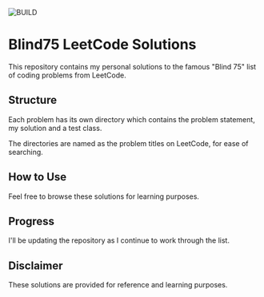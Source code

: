 
![BUILD](https://github.com/borjasanes/LeetCodeBlind75/actions/workflows/dotnet.yml/badge.svg)

# Blind75 LeetCode Solutions

This repository contains my personal solutions to the famous "Blind 75" list of coding problems from LeetCode.

## Structure

Each problem has its own directory which contains the problem statement, my solution and a test class.

The directories are named as the problem titles on LeetCode, for ease of searching.

## How to Use

Feel free to browse these solutions for learning purposes.

## Progress

I'll be updating the repository as I continue to work through the list.

## Disclaimer

These solutions are provided for reference and learning purposes.
